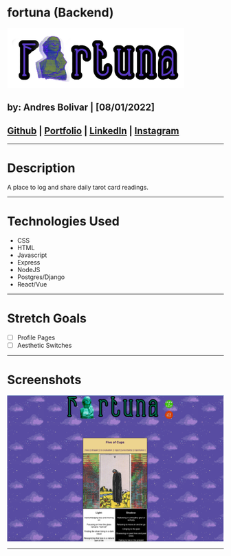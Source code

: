 # fortuna (Backend)
![Image](/assets/fortunabar.png)
## by: Andres Bolivar | [08/01/2022]
## [Github](http://www.github.com/drebolivar) | [Portfolio](http://drebolivar.github.io/portfolio) | [LinkedIn](http://www.linkedin.com/in/drebolivar) | [Instagram](http://www.instagram.com/dredose) 
---

# Description
 A place to log and share daily tarot card readings.

---
# Technologies Used
- CSS
- HTML
- Javascript
- Express
- NodeJS
- Postgres/Django
- React/Vue

---

# Stretch Goals

- [ ] Profile Pages
- [ ] Aesthetic Switches

---
# Screenshots

![Image](assets/fortuna3.png)

---
